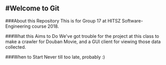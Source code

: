 #Welcome to Git
---------------
###About this Repository
This is for Group 17 at HITSZ Software-Engineering course 2018.

###What this Aims to Do
We've got trouble for the project at this class to make a crawler for Douban Movie, and a GUI client for viewing those data collected.

###When to Start
Never till too late, probably :)

